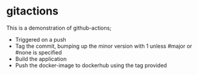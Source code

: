 # gitactions

This is a demonstration of github-actions;
- Triggered on a push
- Tag the commit, bumping up the minor version with 1 unless #major or #none is specified
- Build the application
- Push the docker-image to dockerhub using the tag provided

